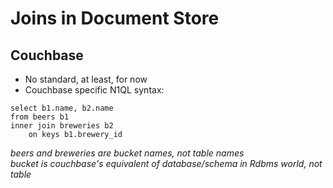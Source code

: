 # Joins in Document Store #

## Couchbase ##
* No standard, at least, for now
* Couchbase specific N1QL syntax:
~~~
select b1.name, b2.name
from beers b1
inner join breweries b2
	on keys b1.brewery_id
~~~

_beers and breweries are bucket names, not table names_  
_bucket is couchbase's equivalent of database/schema in Rdbms world, not table_